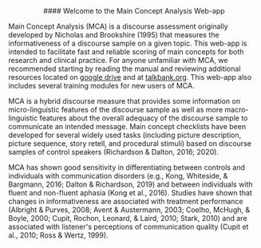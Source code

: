 <center>
#### Welcome to the Main Concept Analysis Web-app
</center>

Main Concept Analysis (MCA) is a discourse assessment originally developed by Nicholas and Brookshire (1995) that measures the informativeness of a discourse sample on a given topic. This web-app is intended to facilitate fast and reliable scoring of main concepts for both research and clinical practice. For anyone unfamiliar with MCA, we recommended starting by reading the manual and reviewing additional resources located on <a href="https://drive.google.com/drive/folders/1bxazjgQWx-WD8ELTJjwBm_5IToRpgQhQ/" target="_blank">google drive</a> and at <a href="https://aphasia.talkbank.org/discourse/MainConcepts" target="_blank">talkbank.org</a>. This web-app also includes several training modules for new users of MCA. 

MCA is a hybrid discourse measure that provides some information on micro-linguistic features of the discourse sample as well as more macro-linguistic features about the overall adequacy of the discourse sample to communicate an intended message. Main concept checklists have been developed for several widely used tasks (including picture description, picture sequence, story retell, and procedural stimuli) based on discourse samples of control speakers (Richardson & Dalton, 2016; 2020). 

MCA has shown good sensitivity in differentiating between controls and individuals with communication disorders (e.g., Kong, Whiteside, & Bargmann, 2016; Dalton & Richardson, 2019) and between individuals with fluent and non-fluent aphasia (Kong et al., 2016). Studies have shown that changes in informativeness are associated with treatment performance (Albright & Purves, 2008; Avent & Austermann, 2003; Coelho, McHugh, & Boyle, 2000; Cupit, Rochon, Leonard, & Laird, 2010; Stark, 2010) and are associated with listener's perceptions of communication quality (Cupit et al., 2010; Ross & Wertz, 1999).





